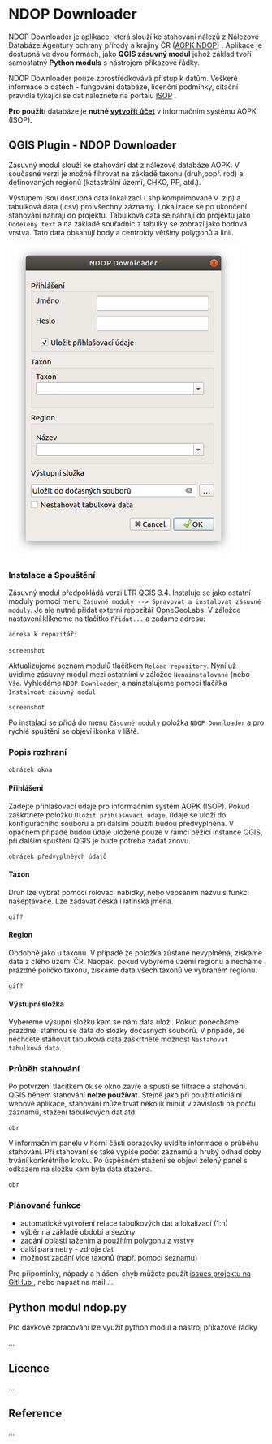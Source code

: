 # NDOP Downloader

NDOP Downloader je aplikace, která slouží ke stahování nálezů z Nálezové
Databáze Agentury ochrany přírody a krajiny ČR ([AOPK NDOP](https://portal.nature.cz/nd/))
. Aplikace je dostupná ve dvou formách, jako **QGIS zásuvný modul** jehož
základ tvoří samostatný **Python moduls** s nástrojem příkazové řádky.

NDOP Downloader pouze zprostředkovává přístup k datům. Veškeré informace
o datech - fungování databáze, licenční podmínky, citační pravidla týkající
se dat naleznete na portálu
[ISOP](https://portal.nature.cz/publik_syst/ctihtmlpage.php?what=1021&nabidka=rozbalitModul&modulID=21)
.

**Pro použití** databáze je **nutné
[vytvořit účet](https://idm.nature.cz/idm/#/registration)** v informačním
systému AOPK (ISOP).


## QGIS Plugin - NDOP Downloader
Zásuvný modul slouží ke stahování dat z nálezové databáze AOPK. V
současné verzi je možné filtrovat na základě taxonu (druh,popř. rod)
a definovaných regionů (katastrální území, CHKO, PP, atd.).

Výstupem jsou dostupná data lokalizací (.shp komprimované v .zip)
a tabulková data (.csv) pro všechny záznamy. Lokalizace se po ukončení
stahování nahrají do projektu. Tabulková data se nahrají do projektu
jako `Oddělený text` a na základě souřadnic z tabulky se zobrazí jako
bodová vrstva. Tato data obsahují body a centroidy většiny polygonů a
linií.

![](static/images/dialog.png)

### Instalace a Spouštění

Zásuvný modul předpokládá verzi LTR QGIS 3.4. Instaluje se jako ostatní
moduly pomocí menu `Zásuvné moduly --> Spravovat a instalovat zásuvné moduly`.
Je ale nutné přidat externí repozitář OpneGeoLabs. V záložce nastavení klikneme
na tlačítko `Přidat...` a zadáme adresu:

    adresa k repozitáři

    screenshot

Aktualizujeme seznam modulů tlačítkem `Reload repository`. Nyní už uvidíme
zásuvný modul mezi ostatními v záložce `Nenainstalované` (nebo `Vše`.
Vyhledáme `NDOP Downloader`, a nainstalujeme pomocí tlačítka
`Instalvoat zásuvný modul`

    screenshot

Po instalaci se přidá do menu `Zásuvné moduly` položka `NDOP Downloader`
a pro rychlé spuštění se objeví ikonka v liště.

### Popis rozhraní

    obrázek okna


#### Přihlášení

Zadejte přihlašovací údaje pro informačním systém AOPK (ISOP). Pokud
zaškrtnete položku `Uložit přihlašovací údaje`, údaje se uloží do
konfiguračního souboru a při dalším použití budou předvyplněna. V opačném
případě budou údaje uložené pouze v rámci běžící instance QGIS, při dalším
spuštění QGIS je bude potřeba zadat znovu.

    obrázek předvyplněých údajů

#### Taxon

Druh lze vybrat pomocí rolovací nabídky, nebo vepsáním názvu s funkcí
našeptávače. Lze zadávat česká i latinská jména.

    gif?

#### Region

Obdobně jako u taxonu. V případě že položka zůstane nevyplněná, získáme
data z clého území ČR. Naopak, pokud vybyreme území regionu a necháme
prázdné políčko taxonu, získáme data všech taxonů ve vybraném regionu.

    gif?

#### Výstupní složka


Vybereme výsupní složku kam se nám data uloží. Pokud ponecháme prázdné,
stáhnou se data do složky dočasných souborů. V případě, že nechcete
stahovat tabulková data zaškrtněte možnost `Nestahovat tabulková data`.

### Průběh stahování

Po potvrzení tlačítkem `Ok` se okno zavře a spustí se filtrace a
stahování. QGIS během stahování **nelze používat**. Stejně jako při
použití oficiální webové aplikace, stahování může trvat několik minut v
závislosti na počtu záznamů, stažení tabulkových dat atd.

    obr

V informačním panelu v horní části obrazovky uvidíte informace o průběhu
stahování. Při stahování se také vypíše počet záznamů a hrubý odhad doby
trvání konkrétního kroku. Po úspěšném stažení se objeví zelený panel s
odkazem na složku kam byla data stažena.

    obr

### Plánované funkce

- automatické vytvoření relace tabulkových dat a lokalizací (1:n)
- výběr na základě období a sezóny
- zadání oblasti tažením a použítím polygonu z vrstvy
- další parametry - zdroje dat
- možnost zadání více taxonů (např. pomocí seznamu)


Pro připomínky, nápady a hlášení chyb můžete použít [issues projektu na GitHub ](https://github.com/OpenGeoLabs/qgis-ndop-downloader/issues), nebo napsat na
mail ...

## Python modul ndop.py

Pro dávkové zpracování lze využít python modul a nástroj příkazové řádky

...
## Licence
...
## Reference
...
